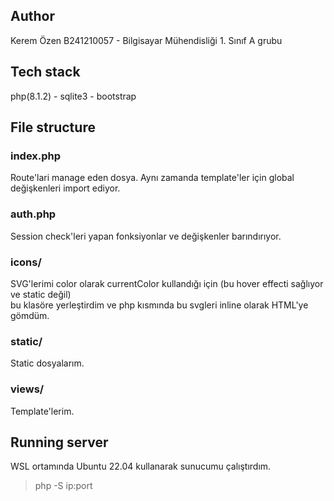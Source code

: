 ## Author
Kerem Özen B241210057 - Bilgisayar Mühendisliği 1. Sınıf A grubu

## Tech stack
php(8.1.2) - sqlite3 - bootstrap

## File structure
### index.php
Route'lari manage eden dosya. Aynı zamanda template'ler için global değişkenleri import ediyor.

### auth.php
Session check'leri yapan fonksiyonlar ve değişkenler barındırıyor.

### icons/
SVG'lerimi color olarak currentColor kullandığı için (bu hover effecti sağlıyor ve static değil)\
bu klasöre yerleştirdim ve php kısmında bu svgleri inline olarak HTML'ye gömdüm.

### static/
Static dosyalarım.

### views/
Template'lerim.

## Running server
WSL ortamında Ubuntu 22.04 kullanarak sunucumu çalıştırdım.
>php -S ip:port